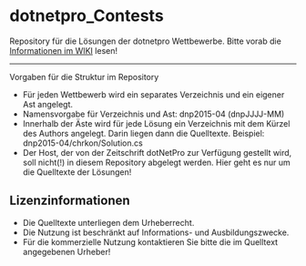 # dotnetpro_Contests #
Repository für die Lösungen der dotnetpro Wettbewerbe.
Bitte vorab die [Informationen im WIKI](https://github.com/chrkon/dotnetpro_Contests/wiki/Startseite) lesen!

---

Vorgaben für die Struktur im Repository 
* Für jeden Wettbewerb wird ein separates Verzeichnis und ein eigener Ast angelegt.
* Namensvorgabe für Verzeichnis und Ast:  dnp2015-04 (dnpJJJJ-MM)
* Innerhalb der Äste wird für jede Lösung ein Verzeichnis mit dem Kürzel des Authors angelegt. Darin liegen dann die Quelltexte. Beispiel: dnp2015-04/chrkon/Solution.cs
* Der Host, der von der Zeitschrift dotNetPro zur Verfügung gestellt wird, soll nicht(!) in diesem Repository abgelegt werden. Hier geht es nur um die Quelltexte der Lösungen!

## Lizenzinformationen ##
* Die Quelltexte unterliegen dem Urheberrecht.
* Die Nutzung ist beschränkt auf Informations- und Ausbildungszwecke. 
* Für die kommerzielle Nutzung kontaktieren Sie bitte die im Quelltext angegebenen Urheber!
